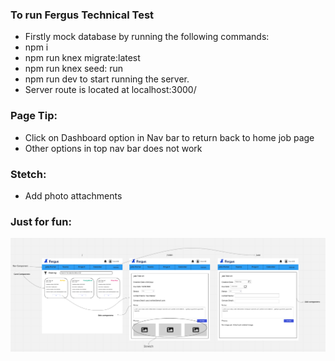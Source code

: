 ### To run Fergus Technical Test

- Firstly mock database by running the following commands:
- npm i
- npm run knex migrate:latest
- npm run knex seed: run
- npm run dev to start running the server.
- Server route is located at localhost:3000/

### Page Tip:
- Click on Dashboard option in Nav bar to return back to home job page
- Other options in top nav bar does not work

### Stetch:
- Add photo attachments

### Just for fun:
![Storyboard](./wireframe.png)